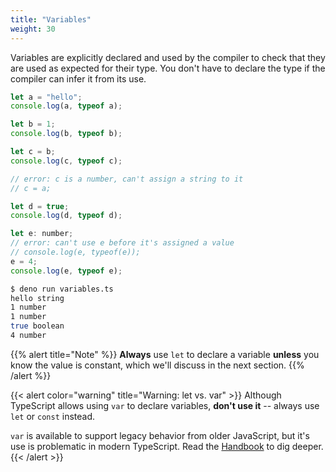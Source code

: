 ```yaml
---
title: "Variables"
weight: 30
---
```


Variables are explicitly declared and used by the compiler to check that they
are used as expected for their type. You don't have to declare the type if the
compiler can infer it from its use.

```js
let a = "hello";
console.log(a, typeof a);

let b = 1;
console.log(b, typeof b);

let c = b;
console.log(c, typeof c);

// error: c is a number, can't assign a string to it
// c = a;

let d = true;
console.log(d, typeof d);

let e: number;
// error: can't use e before it's assigned a value
// console.log(e, typeof(e));
e = 4;
console.log(e, typeof e);
```

```sh
$ deno run variables.ts 
hello string
1 number
1 number
true boolean
4 number
```

{{% alert title="Note" %}} **Always** use `let` to declare a variable **unless**
you know the value is constant, which we'll discuss in the next section. {{%
/alert %}}

{{< alert color="warning" title="Warning: let vs. var" >}} Although TypeScript
allows using `var` to declare variables, **don't use it** -- always use `let` or
`const` instead.

`var` is available to support legacy behavior from older JavaScript, but it's
use is problematic in modern TypeScript. Read the
[Handbook](https://www.typescriptlang.org/docs/handbook/variable-declarations.html)
to dig deeper. {{< /alert >}}
